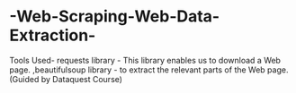 # -Web-Scraping-Web-Data-Extraction-
Tools Used- requests library - This library enables us to download a Web page.   ,beautifulsoup library - to extract the relevant parts of the Web page. (Guided by Dataquest Course)
